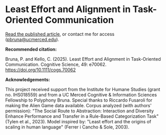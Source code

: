 # Least Effort and Alignment in Task-Oriented Communication

[Read the published article](https://doi.org/10.1111/cogs.70062), or contact me for access (pbruna@ucmerced.edu).

__Recommended citation:__

Bruna, P. and Kello, C. (2025). Least Effort and Alignment in Task-Oriented Communication. Cognitive Science, 49: e70062. https://doi.org/10.1111/cogs.70062

__Acknowledgements:__

This project received support from the Institute for Humane Studies (grant no. IHS018559) and from a UC Merced Cognitive & Information Sciences Fellowship to Polyphony Bruna. Special thanks to Riccardo Fusaroli for making the Alien Game data available. Corpus analyzed (with authors' permission): "The Social Route to Abstraction: Interaction and Diversity Enhance Performance and Transfer in a Rule-Based Categorization Task" (Tylen et al., 2023). Model inspired by: "Least effort and the origins of scaling in human language" (Ferrer i Cancho & Sole, 2003).
